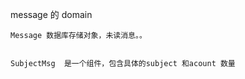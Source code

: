 message 的 domain

    Message 数据库存储对象，未读消息。。
    
    
    SubjectMsg  是一个组件，包含具体的subject 和acount 数量
    
    